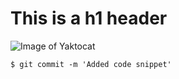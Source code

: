 # This is a h1 header

![Image of Yaktocat](https://octodex.github.com/images/yaktocat.png)

```
$ git commit -m 'Added code snippet'
```
